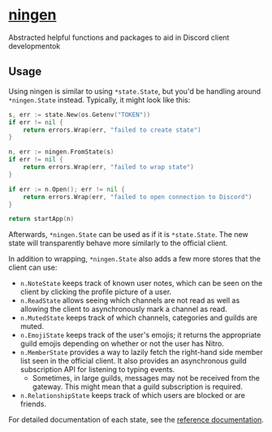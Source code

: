 # [ningen][doc]

Abstracted helpful functions and packages to aid in Discord client developmentok

## Usage

Using ningen is similar to using `*state.State`, but you'd be handling around
`*ningen.State` instead. Typically, it might look like this:

```go
s, err := state.New(os.Getenv("TOKEN"))
if err != nil {
	return errors.Wrap(err, "failed to create state")
}

n, err := ningen.FromState(s)
if err != nil {
	return errors.Wrap(err, "failed to wrap state")
}

if err := n.Open(); err != nil {
	return errors.Wrap(err, "failed to open connection to Discord")
}

return startApp(n)
```

Afterwards, `*ningen.State` can be used as if it is `*state.State`. The new
state will transparently behave more similarly to the official client.

In addition to wrapping, `*ningen.State` also adds a few more stores that the
client can use:

- `n.NoteState` keeps track of known user notes, which can be seen on the client
  by clicking the profile picture of a user.
- `n.ReadState` allows seeing which channels are not read as well as allowing
  the client to asynchronously mark a channel as read.
- `n.MutedState` keeps track of which channels, categories and guilds are muted.
- `n.EmojiState` keeps track of the user's emojis; it returns the appropriate
  guild emojis depending on whether or not the user has Nitro.
- `n.MemberState` provides a way to lazily fetch the right-hand side member list
  seen in the official client. It also provides an asynchronous guild
  subscription API for listening to typing events.
  	- Sometimes, in large guilds, messages may not be received from the gateway.
	  This might mean that a guild subscription is required.
- `n.RelationshipState` keeps track of which users are blocked or are friends.

For detailed documentation of each state, see the [reference
documentation][doc].

[doc]: https://pkg.go.dev/github.com/diamondburned/ningen
